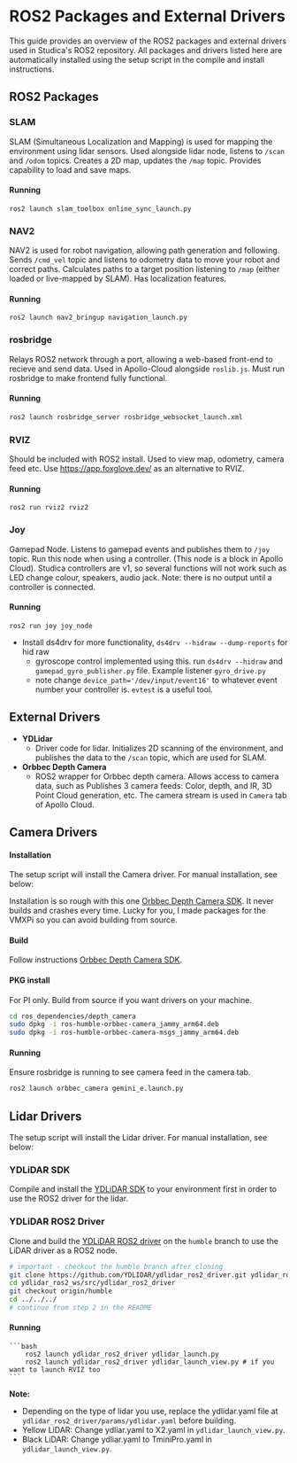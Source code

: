 # ROS2 Packages and External Drivers

This guide provides an overview of the ROS2 packages and external drivers used in Studica's ROS2 repository. All packages and drivers listed here are automatically installed using the setup script in the compile and install instructions.

## ROS2 Packages

### SLAM
SLAM (Simultaneous Localization and Mapping) is used for mapping the environment using lidar sensors.
Used alongside lidar node, listens to `/scan` and `/odom` topics. Creates a 2D map, updates the `/map` topic. Provides capability to load and save maps.
#### Running
```
ros2 launch slam_toolbox online_sync_launch.py
```
### NAV2
NAV2 is used for robot navigation, allowing path generation and following. Sends `/cmd_vel` topic and listens to odometry data to move your robot and correct paths. Calculates paths to a target position listening to `/map` (either loaded or live-mapped by SLAM). Has localization features. 
#### Running
```
ros2 launch nav2_bringup navigation_launch.py
```
### rosbridge
Relays ROS2 network through a port, allowing a web-based front-end to recieve and send data. Used in Apollo-Cloud alongside `roslib.js`.
Must run rosbridge to make frontend fully functional.
#### Running
```bash
ros2 launch rosbridge_server rosbridge_websocket_launch.xml 
```
### RVIZ
Should be included with ROS2 install. Used to view map, odometry, camera feed etc. 
Use https://app.foxglove.dev/ as an alternative to RVIZ.
#### Running
```
ros2 run rviz2 rviz2
```
### Joy
Gamepad Node. Listens to gamepad events and publishes them to `/joy` topic. Run this node when using a controller. (This node is a block in Apollo Cloud). Studica controllers are v1, so several functions will not work such as LED change colour, speakers, audio jack. Note: there is no output until a controller is connected.
#### Running
```
ros2 run joy joy_node
```
* Install ds4drv for more functionality, `ds4drv --hidraw --dump-reports` for hid raw
    * gyroscope control implemented using this. run `ds4drv --hidraw` and `gamepad_gyro_publisher.py` file. Example listener `gyro_drive.py`
    * note change `device_path='/dev/input/event16'` to whatever event number your controller is. `evtest` is a useful tool. 

## External Drivers
* **YDLidar**
    * Driver code for lidar. Initializes 2D scanning of the environment, and publishes the data to the `/scan` topic, which are used for SLAM.
* **Orbbec Depth Camera**
    * ROS2 wrapper for Orbbec depth camera. Allows access to camera data, such as Publishes 3 camera feeds: Color, depth, and IR, 3D Point Cloud generation, etc. The camera stream is used in `Camera` tab of Apollo Cloud. 


## Camera Drivers

#### Installation
The setup script will install the Camera driver. For manual installation, see below:

Installation is so rough with this one [Orbbec Depth Camera SDK](https://github.com/orbbec/OrbbecSDK_ROS2). It never builds and crashes every time. Lucky for you, I made packages for the VMXPi so you can avoid building from source.
#### Build
Follow instructions [Orbbec Depth Camera SDK](https://github.com/orbbec/OrbbecSDK_ROS2).
#### PKG install
For PI only. Build from source if you want drivers on your machine.
```bash
cd ros_dependencies/depth_camera
sudo dpkg -i ros-humble-orbbec-camera_jammy_arm64.deb
sudo dpkg -i ros-humble-orbbec-camera-msgs_jammy_arm64.deb
```

#### Running
Ensure rosbridge is running to see camera feed in the camera tab.
```bash
ros2 launch orbbec_camera gemini_e.launch.py
```


## Lidar Drivers
The setup script will install the Lidar driver. For manual installation, see below:

### YDLiDAR SDK
Compile and install the [YDLiDAR SDK](https://github.com/YDLIDAR/YDLidar-SDK/blob/master/doc/howto/how_to_build_and_install.md) to your environment first in order to use the ROS2 driver for the lidar.

### YDLiDAR ROS2 Driver
Clone and build the [YDLiDAR ROS2 driver](https://github.com/YDLIDAR/ydlidar_ros2_driver) on the `humble` branch to use the LiDAR driver as a ROS2 node.
```bash
# important - checkout the humble branch after cloning
git clone https://github.com/YDLIDAR/ydlidar_ros2_driver.git ydlidar_ros2_ws/src/ydlidar_ros2_driver
cd ydlidar_ros2_ws/src/ydlidar_ros2_driver
git checkout origin/humble
cd ../../../
# continue from step 2 in the README
```

#### Running
    ```bash
        ros2 launch ydlidar_ros2_driver ydlidar_launch.py
        ros2 launch ydlidar_ros2_driver ydlidar_launch_view.py # if you want to launch RVIZ too
    ```
**Note:**
* Depending on the type of lidar you use, replace the ydlidar.yaml file at `ydlidar_ros2_driver/params/ydlidar.yaml` before building.
* Yellow LiDAR: Change ydliar.yaml to X2.yaml in `ydlidar_launch_view.py`.
* Black LiDAR: Change ydliar.yaml to TminiPro.yaml in `ydlidar_launch_view.py`. 
